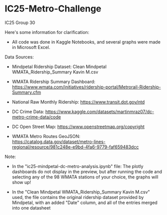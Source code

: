 # IC25-Metro-Challenge
IC25 Group 30

Here's some information for clarification:

- All code was done in Kaggle Notebooks, and several graphs were made in Microsoft Excel.


Data Sources:

- Mindpetal Ridership Dataset: Clean Mindpetal WMATA_Ridership_Summary Kavin M.csv
  
- WMATA Ridership Summary Dashboard: https://www.wmata.com/initiatives/ridership-portal/Metrorail-Ridership-Summary.cfm

- National Raw Monthly Ridership: https://www.transit.dot.gov/ntd

- DC Crime Data: https://www.kaggle.com/datasets/martinmraz07/dc-metro-crime-data/code

- DC Open Street Map: https://www.openstreetmap.org/copyright

- WMATA Metro Routes GeoJSON: https://catalog.data.gov/dataset/metro-lines-regional/resource/981c248e-e9bd-4fa6-9779-faf659483dcc

Note:
  
- In the "ic25-mindpetal-dc-metro-analysis.ipynb" file: The plotly dashboards do not display in the preview, but after running the code and selecting any of the 98 WMATA stations of your choice, the graphs  will show up!

- In the "Clean Mindpetal WMATA_Ridership_Summary Kavin M.csv" used, the file contains the original ridership dataset provided by Mindpetal, with an added "Date" column, and all of the entries merged into one datasheet
